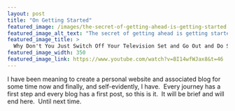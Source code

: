 ```yaml
---
layout: post
title: "On Getting Started"
featured_image: /images/the-secret-of-getting-ahead-is-getting-started.png
featured_image_alt_text: "The secret of getting ahead is getting started"
featured_image_title: >
  Why Don't You Just Switch Off Your Television Set and Go Out and Do Something Less Boring Instead?
featured_image_width: 350
featured_image_link: https://www.youtube.com/watch?v=BI14wfWJax8&t=46
---
```


I have been meaning to create a personal website and associated blog for some time now and finally, and self-evidently,
I have.  Every journey has a first step and every blog has a first post, so this is it.  It will be brief and will end
here.  Until next time.

